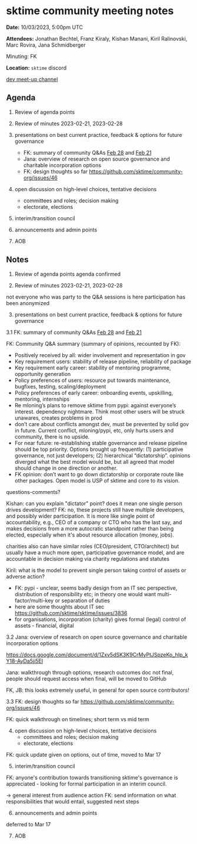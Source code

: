 # sktime community meeting notes

**Date:** 
10/03/2023, 5:00pm UTC

**Attendees:** 
Jonathan Bechtel, Franz Kiraly, Kishan Manani, Kiril Ralinovski, Marc Rovira, Jana Schmidberger

Minuting: FK

**Location:** `sktime` discord

[dev meet-up channel](https://discord.com/channels/723500657255907408/875422707523682335)

## Agenda

1. Review of agenda points

2. Review of minutes 2023-02-21, 2023-02-28

3. presentations on best current practice, feedback & options for future governance
    * FK: summary of community Q&As
      [Feb 28](https://github.com/sktime/community-org/blob/main/community_council/previous_meetings/20230228-meeting.md) and [Feb 21](https://github.com/sktime/community-org/blob/main/community_council/previous_meetings/20230221-meeting.md)
    * Jana: overview of research on open source governance and charitable incorporation options
    * FK: design thoughts so far https://github.com/sktime/community-org/issues/46

4. open discussion on high-level choices, tentative decisions
    * committees and roles; decision making
    * electorate, elections

5. interim/transition council

6. announcements and admin points

7. AOB


## Notes

1. Review of agenda points
agenda confirmed

2. Review of minutes 2023-02-21, 2023-02-28

not everyone who was party to the Q&A sessions is here
participation has been anonymized

3. presentations on best current practice, feedback & options for future governance

3.1 FK: summary of community Q&As
      [Feb 28](https://github.com/sktime/community-org/blob/main/community_council/previous_meetings/20230228-meeting.md) and [Feb 21](https://github.com/sktime/community-org/blob/main/community_council/previous_meetings/20230221-meeting.md)
      
FK: Community Q&A summary (summary of opinions, recounted by FK):

- Positively received by all: wider involvement and representation in gov
- Key requirement users: stability of release pipeline, reliability of package
- Key requirement early career: stability of mentoring programme, opportunity generation
- Policy preferences of users: resource put towards maintenance, bugfixes, testing, scaling/deployment
- Policy preferences of early career: onboarding events, upskilling, mentoring, internships
- Re mloning’s plans to remove sktime from pypi: against everyone’s interest. dependency nightmare. Think most other users will be struck unawares, creates problems in prod
- don’t care about conflicts amongst dev, must be prevented by solid gov in future.
Current conflict, mloning/pypi, etc, only hurts users and community, there is no upside.
- For near future: re-establishing stable governance and release pipeline should be top priority. Options brought up frequently: (1) participative governance, not just developers; (2) hierarchical “dictatorship”. opinions diverged what the best model would be, but all agreed that model should change in one direction or another.
- FK opinion: don’t want to go down dictatorship or corporate route like other packages.
Open model is USP of sktime and core to its vision.

questions-comments?

Kishan: can you explain "dictator" point? does it mean one single person drives development?
FK: no, these projects still have multiple developers, and possibly wider participation. It is more like single point of accountability, e.g., CEO of a company or CTO who has the last say, and makes decisions from a more autocratic standpoint rather than being elected, especially when it's about resource allocation (money, jobs).

charities also can have similar roles (CEO/president, CTO/architect) but usually have a much more open, participative governance model, and are accountable in decision making via charity regulations and statutes

Kiril: what is the model to prevent single person taking control of assets or adverse action?

* FK: pypi - unclear, seems badly design from an IT sec perspective, distribution of responsibility etc; in theory one would want multi-factor/multi-key or separation of duties
* here are some thoughts about IT sec https://github.com/sktime/sktime/issues/3836
* for organisations, incorporation (charity) gives formal (legal) control of assets - financial, digital
      
3.2 Jana: overview of research on open source governance and charitable incorporation options

https://docs.google.com/document/d/1Zxv5dSK3K9CrMyPtJSpzeKo_hIp_kY18-AyDa5ji5EI

Jana: walkthrough through options, research outcomes
doc not final, people should request access
when final, will be moved to GitHub

FK, JB: this looks extremely useful, in general for open source contributors!

3.3  FK: design thoughts so far https://github.com/sktime/community-org/issues/46

FK: quick walkthrough on timelines; short term vs mid term

4. open discussion on high-level choices, tentative decisions
    * committees and roles; decision making
    * electorate, elections

FK: quick update given on options, out of time, moved to Mar 17

5. interim/transition council

FK: anyone's contribution towards transitioning sktime's governance is appreciated - looking for formal participation in an interim council.

-> general interest from audience
action FK: send information on what responsibilities that would entail, suggested next steps

6. announcements and admin points

deferred to Mar 17

7. AOB
